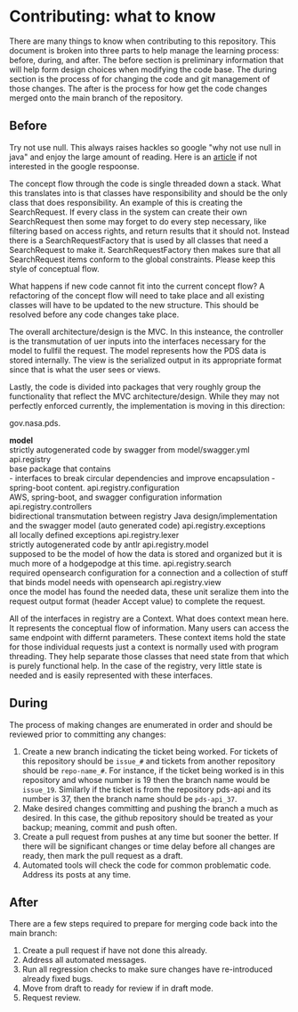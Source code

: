 # Contributing: what to know

There are many things to know when contributing to this repository. This document is broken into three parts to help manage the learning process: before, during, and after. The before section is preliminary information that will help form design choices when modifying the code base. The during section is the process of for changing the code and git management of those changes. The after is the process for how get the code changes merged onto the main branch of the repository.

## Before

Try not use null. This always raises hackles so google "why not use null in java" and enjoy the large amount of reading. Here is an [article](https://medium.com/swlh/we-need-to-stop-using-null-heres-why-c56ff3ac72dd) if not interested in the google respoonse.

The concept flow through the code is single threaded down a stack. What this translates into is that classes have responsibility and should be the only class that does responsibility. An example of this is creating the SearchRequest. If every class in the system can create their own SearchRequest then some may forget to do every step necessary, like filtering based on access rights, and return results that it should not. Instead there is a SearchRequestFactory that is used by all classes that need a SearchRequest to make it. SearchRequestFactory then makes sure that all SearchRequest items conform to the global constraints. Please keep this style of conceptual flow.

What happens if new code cannot fit into the current concept flow? A refactoring of the concept flow will need to take place and all existing classes will have to be updated to the new structure. This should be resolved before any code changes take place.

The overall architecture/design is the MVC. In this insteance, the controller is the transmutation of uer inputs into the interfaces necessary for the model to fullfil the request. The model represents how the PDS data is stored internally. The view is the serialized output in its appropriate format since that is what the user sees or views.

Lastly, the code is divided into packages that very roughly group the functionality that reflect the MVC architecture/design. While they may not perfectly enforced currently, the implementation is moving in this direction:

gov.nasa.pds.

**model**  
  strictly autogenerated code by swagger from model/swagger.yml
api.registry  
    base package that contains  
    - interfaces to break circular dependencies and improve encapsulation
    - spring-boot content.
api.registry.configuration  
    AWS, spring-boot, and swagger configuration information
api.registry.controllers  
    bidirectional transmutation between registry Java design/implementation and the swagger model (auto generated code)
api.registry.exceptions  
    all locally defined exceptions
api.registry.lexer  
    strictly autogenerated code by antlr
api.registry.model  
    supposed to be the model of how the data is stored and organized but it is much more of a hodgepodge at this time.
api.registry.search  
    required opensearch configuration for a connection and a collection of stuff that binds model needs with opensearch
api.registry.view  
    once the model has found the needed data, these unit seralize them into the request output format (header Accept value) to complete the request.

All of the interfaces in registry are a Context. What does context mean here. It represents the conceptual flow of information. Many users can access the same endpoint with differnt parameters. These context items hold the state for those individual requests just a context is normally used with program threading. They help separate those classes that need state from that which is purely functional help. In the case of the registry, very little state is needed and is easily represented with these interfaces.


## During

The process of making changes are enumerated in order and should be reviewed prior to committing any changes:

1. Create a new branch indicating the ticket being worked. For tickets of this repository should be `issue_#` and tickets from another repository should be `repo-name_#`. For instance, if the ticket being worked is in this repository and whose number is 19 then the branch name would be `issue_19`. Similarly if the ticket is from the repository pds-api and its number is 37, then the branch name should be `pds-api_37`.
1. Make desired changes committing and pushing the branch a much as desired. In this case, the github repository should be treated as your backup; meaning, commit and push often.
1. Create a pull request from pushes at any time but sooner the better. If there will be significant changes or time delay before all changes are ready, then mark the pull request as a draft.
1. Automated tools will check the code for common problematic code. Address its posts at any time.

## After

There are a few steps required to prepare for merging code back into the main branch:

1. Create a pull request if have not done this already.
1. Address all automated messages.
1. Run all regression checks to make sure changes have re-introduced already fixed bugs.
1. Move from draft to ready for review if in draft mode.
1. Request review.
